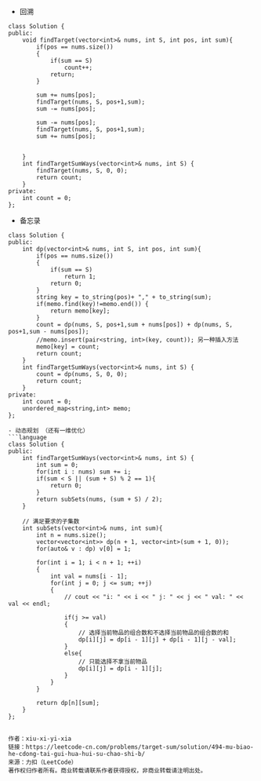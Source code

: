 - 回溯
```language
class Solution {
public:
    void findTarget(vector<int>& nums, int S, int pos, int sum){
        if(pos == nums.size())
        {
            if(sum == S)
                count++;
            return;
        }
        
        sum += nums[pos];
        findTarget(nums, S, pos+1,sum);
        sum -= nums[pos];

        sum -= nums[pos];
        findTarget(nums, S, pos+1,sum);
        sum += nums[pos];   
        

    }
    int findTargetSumWays(vector<int>& nums, int S) {        
        findTarget(nums, S, 0, 0);
        return count;
    }
private:
    int count = 0;
};
```
- 备忘录
```language
class Solution {
public:
    int dp(vector<int>& nums, int S, int pos, int sum){
        if(pos == nums.size())
        {
            if(sum == S)
                return 1;
            return 0;
        }
        string key = to_string(pos)+ "," + to_string(sum);
        if(memo.find(key)!=memo.end()) {
            return memo[key];
        }
        count = dp(nums, S, pos+1,sum + nums[pos]) + dp(nums, S, pos+1,sum - nums[pos]);
        //memo.insert(pair<string, int>(key, count)); 另一种插入方法
        memo[key] = count;
        return count;
    }
    int findTargetSumWays(vector<int>& nums, int S) {        
        count = dp(nums, S, 0, 0);
        return count;
    }
private:
    int count = 0;
    unordered_map<string,int> memo;
};

- 动态规划 （还有一维优化）
```language
class Solution {
public:
    int findTargetSumWays(vector<int>& nums, int S) {
        int sum = 0;
        for(int i : nums) sum += i;
        if(sum < S || (sum + S) % 2 == 1){
            return 0;
        }
        return subSets(nums, (sum + S) / 2);
    }

    // 满足要求的子集数
    int subSets(vector<int>& nums, int sum){
        int n = nums.size();
        vector<vector<int>> dp(n + 1, vector<int>(sum + 1, 0));
        for(auto& v : dp) v[0] = 1;

        for(int i = 1; i < n + 1; ++i)
        {
            int val = nums[i - 1];
            for(int j = 0; j <= sum; ++j)
            {
                // cout << "i: " << i << " j: " << j << " val: " << val << endl;
                
                if(j >= val)
                {
                    // 选择当前物品的组合数和不选择当前物品的组合数的和
                    dp[i][j] = dp[i - 1][j] + dp[i - 1][j - val];
                }
                else{
                    // 只能选择不拿当前物品
                    dp[i][j] = dp[i - 1][j];
                }
            }
        }

        return dp[n][sum];
    }
};


作者：xiu-xi-yi-xia
链接：https://leetcode-cn.com/problems/target-sum/solution/494-mu-biao-he-cdong-tai-gui-hua-hui-su-chao-shi-b/
来源：力扣（LeetCode）
著作权归作者所有。商业转载请联系作者获得授权，非商业转载请注明出处。
```




